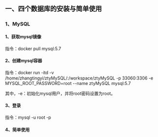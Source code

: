 ## 一、四个数据库的安装与简单使用
### 1、MySQL
#### 1、获取mysql镜像
指令：docker pull mysql:5.7
#### 2、创建mysql容器
指令：docker run -itd -v /home/zhangtingyi/ztyMySQL/:/workspace/ztyMySQL -p 33060:3306 -e MYSQL_ROOT_PASSWORD=root --name ztyMySQL mysql:5.7

其中，-e：初始化mysql用户，并将root密码设置为root。
#### 3、登录
指令：mysql -u root -p
#### 4、简单使用
